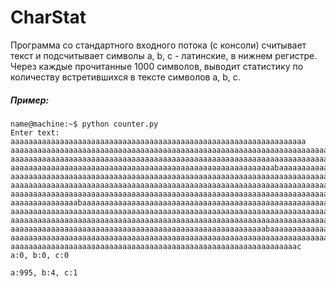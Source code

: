 # CharStat


Программа со стандартного входного потока (с консоли) считывает текст
и подсчитывает символы a, b, c - латинские, в нижнем регистре. Через каждые
прочитанные 1000 символов, выводит статистику по количеству встретившихся в
тексте символов a, b, c.


##### Пример:
```
name@machine:~$ python counter.py
Enter text:  aaaaaaaaaaaaaaaaaaaaaaaaaaaaaaaaaaaaaaaaaaaaaaaaaaaaaaaaaaaaaaaaaa
aaaaaaaaaaaaaaaaaaaaaaaaaaaaaaaaaaaaaaaaaaaaaaaaaaaaaaaaaaaaaaaaaaaaaaaaaaaaaaa
aaaaaaaaaaaaaaaaaaaaaaaaaaaaaaaaaaaaaaaaaaaaaaaaaaaaaaaaaaaaaaaaaaaaaaaaaaaaaaa
aaaaaaaaaaaaaaaaaaaaaaaaaaaaaaaaaaaaaaaaaaaaaaaaaaaaaaaaaaabaaaaaaaaaaaaaaaaaaa
aaaaaaaaaaaaaaaaaaaaaaaaaaaaaaaaaaaaaaaaaaaaaaaaaaaaaaaaaaaaaaaaaaaaaaaaaaaaaaa
aaaaaaaaaaaaaaaaaaaaaaaaaaaaaaaaaaaaaaaaaaaaaaaaaaaaaaaaaaaaaaaaaaaaaaaaaaaaaaa
aaaaaaaaaaaaaaaaaaaaaaaaaaaaaaaaaaaaaaaaaaaaaaaaaaaaaaaaaaaaaaaaaaaaaaaaaaaaaaa
aaaaaaaaaaaaaaabaaaaaaaaaaaaaaaaaaaaaaaaaaaaaaaaaaaaaaaaaaaaaaaaaaaaaaaaaaaaaaa
aaaaaaaaaaaaaaaaaaaaaaaaaaaaaaaaaaaaaaaaaaaaaaaaaaaaaaaaaaaaaaaaaaaaaaaaaaaaaaa
aaaaaaaaaaaaaaaaaaaaaaaaaaaaaaaaaaaaaaaaaaaaaaaaaaaaaaaaaaaaaaaaaaaaaaaaaaaaaaa
aaaaaaaaaaaaaaaaaaaaaaaaaaaaaaaaaaaaaaaaaaaaaaaaaaaaaaaaabaaaaaaaaaaaaaaaaaaaaa
aaaaaaaaaaaaaaaaaaaaaaaaaaaaaaaaaaaaaaaaaaaaaaaaaaaaaaaaaaaaaaaaaaaaaaaaaaaaaba
aaaaaaaaaaaaaaaaaaaaaaaaaaaaaaaaaaaaaaaaaaaaaaaaaaaaaaaaaaaaaaaac
a:0, b:0, c:0

a:995, b:4, c:1
```